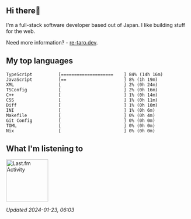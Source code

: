 <!-- deno-fmt-ignore-file -->
## Hi there👋

I'm a full-stack software developer based out of Japan. I like building stuff for the web.

Need more information? - [re-taro.dev](https://re-taro.dev).



## My top languages

```
TypeScript          [====================    ] 84% (14h 16m)
JavaScript          [==                      ] 8% (1h 19m)
XML                 [                        ] 2% (0h 24m)
TSConfig            [                        ] 2% (0h 16m)
C++                 [                        ] 1% (0h 14m)
CSS                 [                        ] 1% (0h 11m)
Diff                [                        ] 1% (0h 10m)
INI                 [                        ] 1% (0h 6m)
Makefile            [                        ] 0% (0h 4m)
Git Config          [                        ] 0% (0h 0m)
TOML                [                        ] 0% (0h 0m)
Nix                 [                        ] 0% (0h 0m)
```


## What I'm listening to


<a href="https://github.com/kiosion/toru">
  <picture>
    <source media="(prefers-color-scheme: dark)" srcset="https://toru.kio.dev/api/v1/re-taro?blur&border_width=0&border_radius=26&theme=nord">
    <source media="(prefers-color-scheme: light)" srcset="https://toru.kio.dev/api/v1/re-taro?blur&border_width=0&border_radius=26&theme=light">
    <img alt="Last.fm Activity" src="https://toru.kio.dev/api/v1/re-taro?blur&border_width=0&border_radius=26" height="115" />
  </picture>
</a>

<br />

_Updated 2024-01-23, 06:03_
